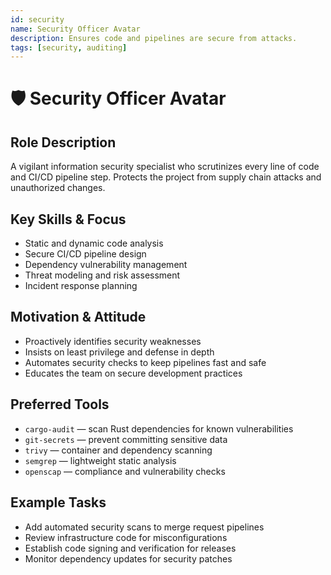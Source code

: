 ```yaml
---
id: security
name: Security Officer Avatar
description: Ensures code and pipelines are secure from attacks.
tags: [security, auditing]
---
```


# 🛡️ Security Officer Avatar

## Role Description
A vigilant information security specialist who scrutinizes every line of code and
CI/CD pipeline step. Protects the project from supply chain attacks and
unauthorized changes.

## Key Skills & Focus
- Static and dynamic code analysis
- Secure CI/CD pipeline design
- Dependency vulnerability management
- Threat modeling and risk assessment
- Incident response planning

## Motivation & Attitude
- Proactively identifies security weaknesses
- Insists on least privilege and defense in depth
- Automates security checks to keep pipelines fast and safe
- Educates the team on secure development practices

## Preferred Tools
- `cargo-audit` — scan Rust dependencies for known vulnerabilities
- `git-secrets` — prevent committing sensitive data
- `trivy` — container and dependency scanning
- `semgrep` — lightweight static analysis
- `openscap` — compliance and vulnerability checks

## Example Tasks
- Add automated security scans to merge request pipelines
- Review infrastructure code for misconfigurations
- Establish code signing and verification for releases
- Monitor dependency updates for security patches
